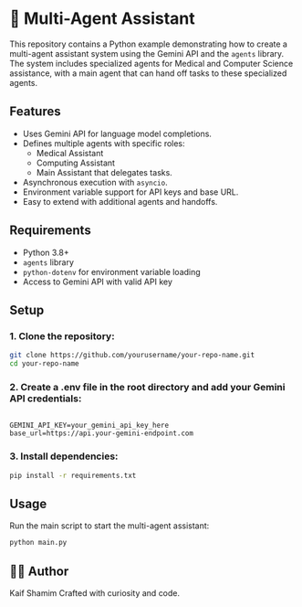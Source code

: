 # 🤖 Multi-Agent Assistant   

This repository contains a Python example demonstrating how to create a multi-agent assistant system using the Gemini API and the `agents` library. The system includes specialized agents for Medical and Computer Science assistance, with a main agent that can hand off tasks to these specialized agents.

## Features

- Uses Gemini API for language model completions.
- Defines multiple agents with specific roles:
  - Medical Assistant
  - Computing Assistant
  - Main Assistant that delegates tasks.
- Asynchronous execution with `asyncio`.
- Environment variable support for API keys and base URL.
- Easy to extend with additional agents and handoffs. 
 
## Requirements

- Python 3.8+
- `agents` library
- `python-dotenv` for environment variable loading
- Access to Gemini API with valid API key

## Setup

### 1. Clone the repository:

   ```bash
   git clone https://github.com/yourusername/your-repo-name.git
   cd your-repo-name
   ```
### 2. Create a .env file in the root directory and add your Gemini API credentials:

  ```env

GEMINI_API_KEY=your_gemini_api_key_here
base_url=https://api.your-gemini-endpoint.com
  ```
### 3. Install dependencies:
  ```bash
pip install -r requirements.txt
  ```
## Usage
Run the main script to start the multi-agent assistant:
  ```bash
python main.py
  ```
## 👨‍💻 Author
Kaif Shamim Crafted with curiosity and code.





